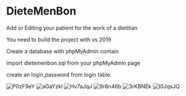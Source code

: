 # DieteMenBon
Add or Editing your patient for the work of a dietitian


You need to build the project with vs 2019

Create a database with phpMyAdmin contain 

import dietemenbon.sql from your phpMyAdmin page

create an login,password from login table.



![P0zF9eY](https://user-images.githubusercontent.com/99107085/224074669-c35151da-c5bf-4a5b-9f19-8502514c9af8.png)
![aGaYzkl](https://user-images.githubusercontent.com/99107085/224074907-473cfc66-3168-4601-9117-030c8bf6c38f.png)
![Hv7aJqJ](https://user-images.githubusercontent.com/99107085/224075357-9a51fc4a-e107-49ee-884f-70c15722ec72.png)
![9r8n46b](https://user-images.githubusercontent.com/99107085/224075520-47cfa3bf-0d0b-43ed-b31b-1084e407abd8.png)
![3rKBNEk](https://user-images.githubusercontent.com/99107085/224075625-c740e32e-b0c9-454b-954d-d8c62ca092d2.png)
![I0JqsJQ](https://user-images.githubusercontent.com/99107085/224076071-a1affb6f-7e3b-4f5b-87fc-a469b59ace3c.png)
